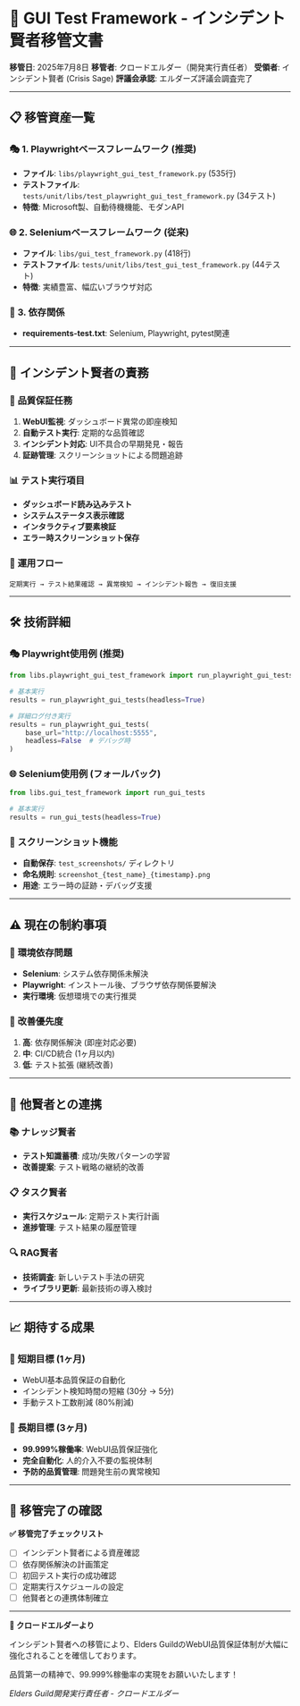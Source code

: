 # 🚨 GUI Test Framework - インシデント賢者移管文書

**移管日**: 2025年7月8日
**移管者**: クロードエルダー（開発実行責任者）
**受領者**: インシデント賢者 (Crisis Sage)
**評議会承認**: エルダーズ評議会調査完了

---

## 📋 **移管資産一覧**

### 🎭 **1. Playwrightベースフレームワーク** (推奨)
- **ファイル**: `libs/playwright_gui_test_framework.py` (535行)
- **テストファイル**: `tests/unit/libs/test_playwright_gui_test_framework.py` (34テスト)
- **特徴**: Microsoft製、自動待機機能、モダンAPI

### 🌐 **2. Seleniumベースフレームワーク** (従来)
- **ファイル**: `libs/gui_test_framework.py` (418行)
- **テストファイル**: `tests/unit/libs/test_gui_test_framework.py` (44テスト)
- **特徴**: 実績豊富、幅広いブラウザ対応

### 🔧 **3. 依存関係**
- **requirements-test.txt**: Selenium, Playwright, pytest関連

---

## 🎯 **インシデント賢者の責務**

### 🚨 **品質保証任務**
1. **WebUI監視**: ダッシュボード異常の即座検知
2. **自動テスト実行**: 定期的な品質確認
3. **インシデント対応**: UI不具合の早期発見・報告
4. **証跡管理**: スクリーンショットによる問題追跡

### 📊 **テスト実行項目**
- **ダッシュボード読み込みテスト**
- **システムステータス表示確認**
- **インタラクティブ要素検証**
- **エラー時スクリーンショット保存**

### 🔄 **運用フロー**
```
定期実行 → テスト結果確認 → 異常検知 → インシデント報告 → 復旧支援
```

---

## 🛠️ **技術詳細**

### 🎭 **Playwright使用例** (推奨)
```python
from libs.playwright_gui_test_framework import run_playwright_gui_tests

# 基本実行
results = run_playwright_gui_tests(headless=True)

# 詳細ログ付き実行
results = run_playwright_gui_tests(
    base_url="http://localhost:5555",
    headless=False  # デバッグ時
)
```

### 🌐 **Selenium使用例** (フォールバック)
```python
from libs.gui_test_framework import run_gui_tests

# 基本実行
results = run_gui_tests(headless=True)
```

### 📸 **スクリーンショット機能**
- **自動保存**: `test_screenshots/` ディレクトリ
- **命名規則**: `screenshot_{test_name}_{timestamp}.png`
- **用途**: エラー時の証跡・デバッグ支援

---

## ⚠️ **現在の制約事項**

### 🔧 **環境依存問題**
- **Selenium**: システム依存関係未解決
- **Playwright**: インストール後、ブラウザ依存関係要解決
- **実行環境**: 仮想環境での実行推奨

### 🎯 **改善優先度**
1. **高**: 依存関係解決 (即座対応必要)
2. **中**: CI/CD統合 (1ヶ月以内)
3. **低**: テスト拡張 (継続改善)

---

## 🤝 **他賢者との連携**

### 📚 **ナレッジ賢者**
- **テスト知識蓄積**: 成功/失敗パターンの学習
- **改善提案**: テスト戦略の継続的改善

### 📋 **タスク賢者**
- **実行スケジュール**: 定期テスト実行計画
- **進捗管理**: テスト結果の履歴管理

### 🔍 **RAG賢者**
- **技術調査**: 新しいテスト手法の研究
- **ライブラリ更新**: 最新技術の導入検討

---

## 📈 **期待する成果**

### 🎯 **短期目標** (1ヶ月)
- WebUI基本品質保証の自動化
- インシデント検知時間の短縮 (30分 → 5分)
- 手動テスト工数削減 (80%削減)

### 🚀 **長期目標** (3ヶ月)
- **99.999%稼働率**: WebUI品質保証強化
- **完全自動化**: 人的介入不要の監視体制
- **予防的品質管理**: 問題発生前の異常検知

---

## 🙏 **移管完了の確認**

**✅ 移管完了チェックリスト**
- [ ] インシデント賢者による資産確認
- [ ] 依存関係解決の計画策定
- [ ] 初回テスト実行の成功確認
- [ ] 定期実行スケジュールの設定
- [ ] 他賢者との連携体制確立

---

**🤖 クロードエルダーより**

インシデント賢者への移管により、Elders GuildのWebUI品質保証体制が大幅に強化されることを確信しております。

品質第一の精神で、99.999%稼働率の実現をお願いいたします！

*Elders Guild開発実行責任者 - クロードエルダー*
